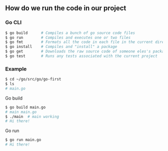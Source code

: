 ## How do we run the code in our project

### Go CLI

```bash
$ go build      # Compiles a bunch of go source code files
$ go run        # Compiles and executes one or two files
$ go fmt        # Formats all the code in each file in the current directory
$ go install    # Compiles and "install" a package
$ go get        # Downloads the raw source code of someone eles's package
$ go test       # Runs any tests associated with the current project
```

### Example
```bash
$ cd ~/go/src/go/go-first
$ ls 
# main.go
```
Go build  
```bash
$ go build main.go
# main main.go
$ ./main  # main working
# Hi there!
```  

Go run  
```bash
$ go run main.go
# Hi there!
```